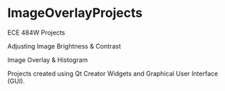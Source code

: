 # ImageOverlayProjects
ECE 484W Projects

Adjusting Image Brightness & Contrast

Image Overlay & Histogram

Projects created using Qt Creator Widgets and Graphical User Interface (GUI).
